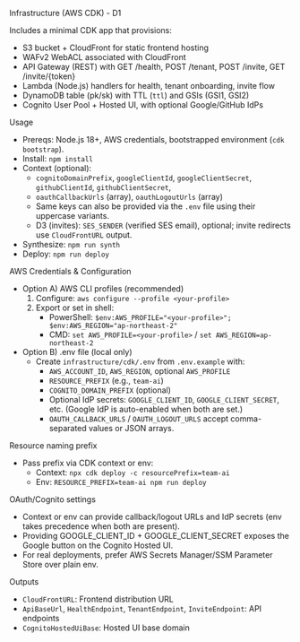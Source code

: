 Infrastructure (AWS CDK) - D1

Includes a minimal CDK app that provisions:
- S3 bucket + CloudFront for static frontend hosting
- WAFv2 WebACL associated with CloudFront
- API Gateway (REST) with GET /health, POST /tenant, POST /invite, GET /invite/{token}
- Lambda (Node.js) handlers for health, tenant onboarding, invite flow
- DynamoDB table (pk/sk) with TTL (`ttl`) and GSIs (GSI1, GSI2)
- Cognito User Pool + Hosted UI, with optional Google/GitHub IdPs

Usage
- Prereqs: Node.js 18+, AWS credentials, bootstrapped environment (`cdk bootstrap`).
- Install: `npm install`
- Context (optional):
  - `cognitoDomainPrefix`, `googleClientId`, `googleClientSecret`, `githubClientId`, `githubClientSecret`,
  - `oauthCallbackUrls` (array), `oauthLogoutUrls` (array)
  - Same keys can also be provided via the `.env` file using their uppercase variants.
  - D3 (invites): `SES_SENDER` (verified SES email), optional; invite redirects use `CloudFrontURL` output.
- Synthesize: `npm run synth`
- Deploy: `npm run deploy`

AWS Credentials & Configuration
- Option A) AWS CLI profiles (recommended)
  1. Configure: `aws configure --profile <your-profile>`
  2. Export or set in shell:
     - PowerShell: `$env:AWS_PROFILE="<your-profile>"; $env:AWS_REGION="ap-northeast-2"`
     - CMD: `set AWS_PROFILE=<your-profile>` / `set AWS_REGION=ap-northeast-2`
- Option B) .env file (local only)
  - Create `infrastructure/cdk/.env` from `.env.example` with:
    - `AWS_ACCOUNT_ID`, `AWS_REGION`, optional `AWS_PROFILE`
    - `RESOURCE_PREFIX` (e.g., `team-ai`)
    - `COGNITO_DOMAIN_PREFIX` (optional)
    - Optional IdP secrets: `GOOGLE_CLIENT_ID`, `GOOGLE_CLIENT_SECRET`, etc. (Google IdP is auto-enabled when both are set.)
    - `OAUTH_CALLBACK_URLS` / `OAUTH_LOGOUT_URLS` accept comma-separated values or JSON arrays.

Resource naming prefix
- Pass prefix via CDK context or env:
  - Context: `npx cdk deploy -c resourcePrefix=team-ai`
  - Env: `RESOURCE_PREFIX=team-ai npm run deploy`

OAuth/Cognito settings
- Context or env can provide callback/logout URLs and IdP secrets (env takes precedence when both are present).
- Providing GOOGLE_CLIENT_ID + GOOGLE_CLIENT_SECRET exposes the Google button on the Cognito Hosted UI.
- For real deployments, prefer AWS Secrets Manager/SSM Parameter Store over plain env.

Outputs
- `CloudFrontURL`: Frontend distribution URL
- `ApiBaseUrl`, `HealthEndpoint`, `TenantEndpoint`, `InviteEndpoint`: API endpoints
- `CognitoHostedUiBase`: Hosted UI base domain


